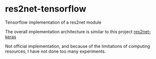 # res2net-tensorflow
Tensorflow implementation of a res2net module

The overall implementation architecture is similar to this project [res2net-keras](https://github.com/fupiao1998/res2net-keras)

Not official implementation, and because of the limitations of computing resources, I have not done too many experiments.
